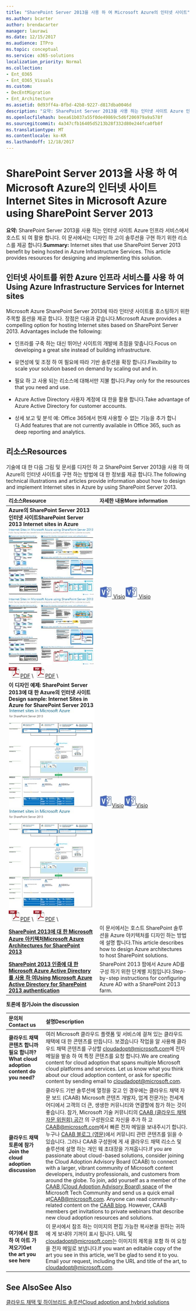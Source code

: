```yaml
---
title: "SharePoint Server 2013을 사용 하 여 Microsoft Azure의 인터넷 사이트"
ms.author: bcarter
author: brendacarter
manager: laurawi
ms.date: 12/15/2017
ms.audience: ITPro
ms.topic: conceptual
ms.service: o365-solutions
localization_priority: Normal
ms.collection:
- Ent_O365
- Ent_O365_Visuals
ms.custom:
- DecEntMigration
- Ent_Architecture
ms.assetid: 0d93ff4a-8fbd-42b8-9227-d817dba0046d
description: "요약: SharePoint Server 2013을 사용 하는 인터넷 사이트 Azure 인프라 서비스에서 호스트 되 여 활용 합니다. 이 문서에서는 디자인 하 고이 솔루션을 구현 하기 위한 리소스를 제공 합니다."
ms.openlocfilehash: beea61b037a55f0de49869c5d6f206979a9a578f
ms.sourcegitcommit: 4a347cfb16405d5213b28f332d80e244fca0fb8f
ms.translationtype: MT
ms.contentlocale: ko-KR
ms.lasthandoff: 12/18/2017
---
```

# <a name="internet-sites-in-microsoft-azure-using-sharepoint-server-2013"></a><span data-ttu-id="e18dd-104">SharePoint Server 2013을 사용 하 여 Microsoft Azure의 인터넷 사이트</span><span class="sxs-lookup"><span data-stu-id="e18dd-104">Internet Sites in Microsoft Azure using SharePoint Server 2013</span></span>

 <span data-ttu-id="e18dd-p102">**요약:** SharePoint Server 2013을 사용 하는 인터넷 사이트 Azure 인프라 서비스에서 호스트 되 여 활용 합니다. 이 문서에서는 디자인 하 고이 솔루션을 구현 하기 위한 리소스를 제공 합니다.</span><span class="sxs-lookup"><span data-stu-id="e18dd-p102">**Summary:** Internet sites that use SharePoint Server 2013 benefit by being hosted in Azure Infrastructure Services. This article provides resources for designing and implementing this solution.</span></span>
  
## <a name="using-azure-infrastructure-services-for-internet-sites"></a><span data-ttu-id="e18dd-107">인터넷 사이트를 위한 Azure 인프라 서비스를 사용 하 여</span><span class="sxs-lookup"><span data-stu-id="e18dd-107">Using Azure Infrastructure Services for Internet sites</span></span>

<span data-ttu-id="e18dd-p103">Microsoft Azure SharePoint Server 2013에 따라 인터넷 사이트를 호스팅하기 위한 주목할 옵션을 제공 합니다. 장점은 다음과 같습니다.</span><span class="sxs-lookup"><span data-stu-id="e18dd-p103">Microsoft Azure provides a compelling option for hosting Internet sites based on SharePoint Server 2013. Advantages include the following:</span></span>
  
- <span data-ttu-id="e18dd-110">인프라를 구축 하는 대신 뛰어난 사이트의 개발에 초점을 맞춥니다.</span><span class="sxs-lookup"><span data-stu-id="e18dd-110">Focus on developing a great site instead of building infrastructure.</span></span>
    
- <span data-ttu-id="e18dd-111">유연성에 및 조정 하 여 필요에 따라 기반 솔루션을 확장 합니다.</span><span class="sxs-lookup"><span data-stu-id="e18dd-111">Flexibility to scale your solution based on demand by scaling out and in.</span></span>
    
- <span data-ttu-id="e18dd-112">필요 하 고 사용 되는 리소스에 대해서만 지불 합니다.</span><span class="sxs-lookup"><span data-stu-id="e18dd-112">Pay only for the resources that you need and use.</span></span>
    
- <span data-ttu-id="e18dd-113">Azure Active Directory 사용자 계정에 대 한을 활용 합니다.</span><span class="sxs-lookup"><span data-stu-id="e18dd-113">Take advantage of Azure Active Directory for customer accounts.</span></span>
    
- <span data-ttu-id="e18dd-114">상세 보고 및 분석 예: Office 365에서 현재 사용할 수 없는 기능을 추가 합니다.</span><span class="sxs-lookup"><span data-stu-id="e18dd-114">Add features that are not currently available in Office 365, such as deep reporting and analytics.</span></span>
    
## <a name="resources"></a><span data-ttu-id="e18dd-115">리소스</span><span class="sxs-lookup"><span data-stu-id="e18dd-115">Resources</span></span>

<span data-ttu-id="e18dd-116">기술에 대 한 다음 그림 및 문서를 디자인 하 고 SharePoint Server 2013을 사용 하 여 Azure의 인터넷 사이트를 구현 하는 방법에 대 한 정보를 제공 합니다.</span><span class="sxs-lookup"><span data-stu-id="e18dd-116">The following technical illustrations and articles provide information about how to design and implement Internet sites in Azure by using SharePoint Server 2013.</span></span>
  
|<span data-ttu-id="e18dd-117">**리소스**</span><span class="sxs-lookup"><span data-stu-id="e18dd-117">**Resource**</span></span>|<span data-ttu-id="e18dd-118">**자세한 내용**</span><span class="sxs-lookup"><span data-stu-id="e18dd-118">**More information**</span></span>|
|:-----|:-----|
|<span data-ttu-id="e18dd-119">**Azure의 SharePoint Server 2013 인터넷 사이트**</span><span class="sxs-lookup"><span data-stu-id="e18dd-119">**SharePoint Server 2013 Internet sites in Azure**</span></span> <br/> <span data-ttu-id="e18dd-120">[![SharePoint를 사용 하 여 Azure의 인터넷 사이트의 이미지](images/MS_AZ_SPInternetSites.jpg)          ](https://go.microsoft.com/fwlink/p/?LinkId=392552)</span><span class="sxs-lookup"><span data-stu-id="e18dd-120">[![Image of Internet sites in Azure using SharePoint](images/MS_AZ_SPInternetSites.jpg)          ](https://go.microsoft.com/fwlink/p/?LinkId=392552)</span></span> <br/> <span data-ttu-id="e18dd-121">![PDF 파일](images/ITPro_Other_PDFicon.png)[PDF](https://go.microsoft.com/fwlink/p/?LinkId=392552)  \\</span><span class="sxs-lookup"><span data-stu-id="e18dd-121">![PDF file](images/ITPro_Other_PDFicon.png)[PDF](https://go.microsoft.com/fwlink/p/?LinkId=392552)  \\</span></span>| <span data-ttu-id="e18dd-122">[ ![Visio 파일](images/ITPro_Other_VisioIcon.jpg)           ](https://go.microsoft.com/fwlink/p/?LinkId=392551) [Visio](https://go.microsoft.com/fwlink/p/?LinkId=392551)</span><span class="sxs-lookup"><span data-stu-id="e18dd-122">[![Visio file](images/ITPro_Other_VisioIcon.jpg)          ](https://go.microsoft.com/fwlink/p/?LinkId=392551)[Visio](https://go.microsoft.com/fwlink/p/?LinkId=392551)</span></span> <br/> |<span data-ttu-id="e18dd-123">주요 디자인 활동을 간략하게 소개 하 고 Azure의 인터넷 사이트에 대 한 선택 하려는 아키텍처를 권장 하는이 아키텍처 모델입니다.</span><span class="sxs-lookup"><span data-stu-id="e18dd-123">This architecture model outlines key design activities and recommended architecture choices for Internet sites in Azure.</span></span>  <br/> |
|<span data-ttu-id="e18dd-124">**이 디자인 예제: SharePoint Server 2013에 대 한 Azure의 인터넷 사이트**</span><span class="sxs-lookup"><span data-stu-id="e18dd-124">**Design sample: Internet Sites in Azure for SharePoint Server 2013**</span></span> <br/> <span data-ttu-id="e18dd-125">[![이 디자인 예제 이미지: SharePoint 2013에 대 한 Microsoft Azure의 인터넷 사이트](images/MS_AZ_InternetSitesDesignSample.jpg)          ](https://go.microsoft.com/fwlink/p/?LinkId=392549)</span><span class="sxs-lookup"><span data-stu-id="e18dd-125">[![Image of the Design sample: Internet sites in Microsoft Azure for SharePoint 2013](images/MS_AZ_InternetSitesDesignSample.jpg)          ](https://go.microsoft.com/fwlink/p/?LinkId=392549)</span></span> <br/> <span data-ttu-id="e18dd-126">![PDF 파일](images/ITPro_Other_PDFicon.png)[PDF](https://go.microsoft.com/fwlink/p/?LinkId=392549)  \\</span><span class="sxs-lookup"><span data-stu-id="e18dd-126">![PDF file](images/ITPro_Other_PDFicon.png)[PDF](https://go.microsoft.com/fwlink/p/?LinkId=392549)  \\</span></span>| <span data-ttu-id="e18dd-127">![Visio 파일](images/ITPro_Other_VisioIcon.jpg)[Visio](https://go.microsoft.com/fwlink/p/?LinkId=392548)</span><span class="sxs-lookup"><span data-stu-id="e18dd-127">![Visio file](images/ITPro_Other_VisioIcon.jpg)[Visio](https://go.microsoft.com/fwlink/p/?LinkId=392548)</span></span> <br/> |<span data-ttu-id="e18dd-128">시작 지점으로이 디자인 예제를 사용 하 여 자신의 아키텍처에 대 한.</span><span class="sxs-lookup"><span data-stu-id="e18dd-128">Use this design sample as a starting point for your own architecture.</span></span>  <br/> |
|<span data-ttu-id="e18dd-129">**[SharePoint 2013에 대 한 Microsoft Azure 아키텍처](microsoft-azure-architectures-for-sharepoint-2013.md)**</span><span class="sxs-lookup"><span data-stu-id="e18dd-129">**[Microsoft Azure Architectures for SharePoint 2013](microsoft-azure-architectures-for-sharepoint-2013.md)**</span></span> <br/> |<span data-ttu-id="e18dd-130">이 문서에서는 호스트 SharePoint 솔루션을 Azure 아키텍처를 디자인 하는 방법에 설명 합니다.</span><span class="sxs-lookup"><span data-stu-id="e18dd-130">This article describes how to design Azure architectures to host SharePoint solutions.</span></span>  <br/> |
|<span data-ttu-id="e18dd-131">**[SharePoint 2013 인증에 대 한 Microsoft Azure Active Directory를 사용 하 여](using-microsoft-azure-active-directory-for-sharepoint-2013-authentication.md)**</span><span class="sxs-lookup"><span data-stu-id="e18dd-131">**[Using Microsoft Azure Active Directory for SharePoint 2013 authentication](using-microsoft-azure-active-directory-for-sharepoint-2013-authentication.md)**</span></span> <br/> |<span data-ttu-id="e18dd-132">SharePoint 2013 팜에서 Azure AD를 구성 하기 위한 단계별 지침입니다.</span><span class="sxs-lookup"><span data-stu-id="e18dd-132">Step-by-step instructions for configuring Azure AD with a SharePoint 2013 farm.</span></span>  <br/> |
   
<span data-ttu-id="e18dd-133">**토론에 참가**</span><span class="sxs-lookup"><span data-stu-id="e18dd-133">**Join the discussion**</span></span>

|<span data-ttu-id="e18dd-134">**문의처**</span><span class="sxs-lookup"><span data-stu-id="e18dd-134">**Contact us**</span></span>|<span data-ttu-id="e18dd-135">**설명**</span><span class="sxs-lookup"><span data-stu-id="e18dd-135">**Description**</span></span>|
|:-----|:-----|
|<span data-ttu-id="e18dd-136">**클라우드 채택 콘텐츠 합니까 필요 합니까?**</span><span class="sxs-lookup"><span data-stu-id="e18dd-136">**What cloud adoption content do you need?**</span></span> <br/> |<span data-ttu-id="e18dd-p104">여러 Microsoft 클라우드 플랫폼 및 서비스에 걸쳐 있는 클라우드 채택에 대 한 콘텐츠를 만듭니다. 보겠습니다 작업을 알 사용해 클라우드 채택 콘텐츠를 구상할 [cloudadopt@microsoft.com](mailto:cloudadopt@microsoft.com?Subject=[Cloud%20Adoption%20Content%20Feedback]:%20)에 전자 메일을 발송 하 여 특정 콘텐츠를 요청 합니다.</span><span class="sxs-lookup"><span data-stu-id="e18dd-p104">We are creating content for cloud adoption that spans multiple Microsoft cloud platforms and services. Let us know what you think about our cloud adoption content, or ask for specific content by sending email to [cloudadopt@microsoft.com](mailto:cloudadopt@microsoft.com?Subject=[Cloud%20Adoption%20Content%20Feedback]:%20).  </span></span><br/> |
|<span data-ttu-id="e18dd-139">**클라우드 채택 토론에 참가**</span><span class="sxs-lookup"><span data-stu-id="e18dd-139">**Join the cloud adoption discussion**</span></span> <br/> |<span data-ttu-id="e18dd-p105">클라우드 기반 솔루션에 열정을 갖고 인 경우에는 클라우드 채택 자문 보드 (CAAB) Microsoft 콘텐츠 개발자, 업계 전문가는 전세계 어디에서 고객의 더 큰, 생생한 커뮤니티와 연결할에 참가 하는 것이 좋습니다. 참가, Microsoft 기술 커뮤니티의 [CAAB (클라우드 채택 자문 위원회) 공간](https://aka.ms/caab) 의 구성원으로 자신을 추가 하 고[CAAB@microsoft.com](mailto:caab@microsoft.com?Subject=I%20just%20joined%20the%20Cloud%20Adoption%20Advisory%20Board!)에서 빠른 전자 메일을 보내주시기 합니다. 누구나 [CAAB 블로그 (영문)](https://blogs.technet.com/b/solutions_advisory_board/)에서 커뮤니티 관련 콘텐츠를 읽을 수 있습니다. 그러나 CAAB 구성원에 게 새 클라우드 채택 리소스 및 솔루션에 설명 하는 개인 웨 초대장을 가져옵니다.</span><span class="sxs-lookup"><span data-stu-id="e18dd-p105">If you are passionate about cloud-based solutions, consider joining the Cloud Adoption Advisory Board (CAAB) to connect with a larger, vibrant community of Microsoft content developers, industry professionals, and customers from around the globe. To join, add yourself as a member of the [CAAB (Cloud Adoption Advisory Board) space](https://aka.ms/caab) of the Microsoft Tech Community and send us a quick email at[CAAB@microsoft.com](mailto:caab@microsoft.com?Subject=I%20just%20joined%20the%20Cloud%20Adoption%20Advisory%20Board!). Anyone can read community-related content on the [CAAB blog](https://blogs.technet.com/b/solutions_advisory_board/). However, CAAB members get invitations to private webinars that describe new cloud adoption resources and solutions.  </span></span><br/> |
|<span data-ttu-id="e18dd-143">**여기에서 참조 하 여 아트 가져오기**</span><span class="sxs-lookup"><span data-stu-id="e18dd-143">**Get the art you see here**</span></span> <br/> |<span data-ttu-id="e18dd-p106">이 문서에서 참조 하는 이미지의 편집 가능한 복사본을 원하는 귀하에 게 보내야 기꺼이 표시 됩니다. URL 및 [cloudadopt@microsoft.com](mailto:cloudadopt@microsoft.com?subject=[Art%20Request]:%20)는 이미지의 제목을 포함 하 여 요청을 전자 메일로 보냅니다.</span><span class="sxs-lookup"><span data-stu-id="e18dd-p106">If you want an editable copy of the art you see in this article, we'll be glad to send it to you. Email your request, including the URL and title of the art, to [cloudadopt@microsoft.com](mailto:cloudadopt@microsoft.com?subject=[Art%20Request]:%20).  </span></span><br/> |
   
## <a name="see-also"></a><span data-ttu-id="e18dd-146">See Also</span><span class="sxs-lookup"><span data-stu-id="e18dd-146">See Also</span></span>

[<span data-ttu-id="e18dd-147">클라우드 채택 및 하이브리드 솔루션</span><span class="sxs-lookup"><span data-stu-id="e18dd-147">Cloud adoption and hybrid solutions</span></span>](cloud-adoption-and-hybrid-solutions.md)



